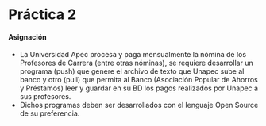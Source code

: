 # Práctica 2

#### Asignación

- La Universidad Apec procesa y paga mensualmente la nómina de los Profesores de Carrera (entre otras nóminas), se requiere desarrollar un programa (push) que genere el archivo de texto que Unapec sube al banco y otro (pull) que permita al Banco (Asociación Popular de Ahorros y Préstamos) leer y guardar en su BD los pagos realizados por Unapec a sus profesores.  
- Dichos programas deben ser desarrollados con el lenguaje Open Source de su preferencia.
